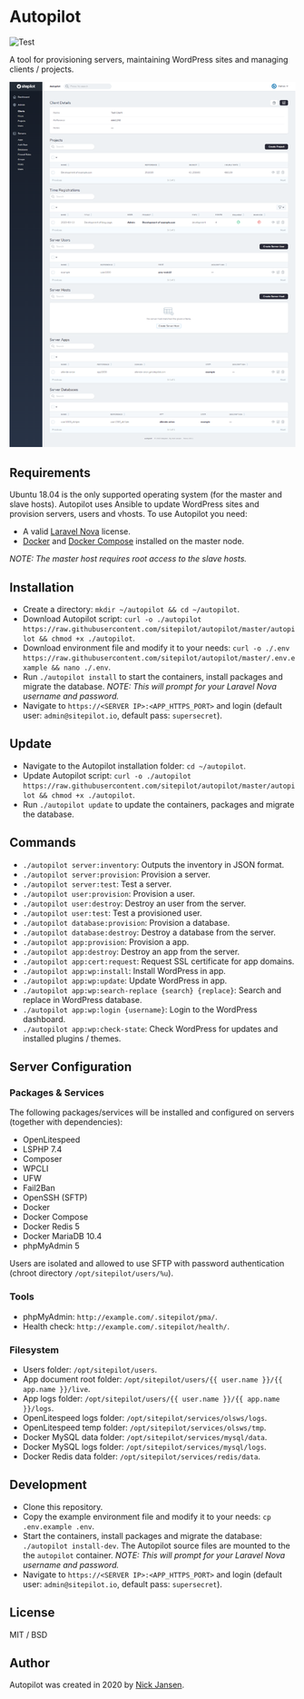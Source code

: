 # Autopilot

![Test](https://github.com/sitepilot/autopilot/workflows/Test/badge.svg?branch=master)

A tool for provisioning servers, maintaining WordPress sites and managing clients / projects.

![screenshot](screenshot.png)

## Requirements

Ubuntu 18.04 is the only supported operating system (for the master and slave hosts). Autopilot uses Ansible to update WordPress sites and provision servers, users and vhosts. To use Autopilot you need:

* A valid [Laravel Nova](https://nova.laravel.com/) license.
* [Docker](https://www.docker.com/) and [Docker Compose](https://docs.docker.com/compose/install/) installed on the master node.

*NOTE: The master host requires root access to the slave hosts.*

## Installation

* Create a directory: `mkdir ~/autopilot && cd ~/autopilot`.
* Download Autopilot script: `curl -o ./autopilot https://raw.githubusercontent.com/sitepilot/autopilot/master/autopilot && chmod +x ./autopilot`.
* Download environment file and modify it to your needs: `curl -o ./.env https://raw.githubusercontent.com/sitepilot/autopilot/master/.env.example && nano ./.env`.
* Run `./autopilot install` to start the containers, install packages and migrate the database. *NOTE: This will prompt for your Laravel Nova username and password.*
* Navigate to `https://<SERVER IP>:<APP_HTTPS_PORT>` and login (default user: `admin@sitepilot.io`, default pass: `supersecret`).

## Update

* Navigate to the Autopilot installation folder: `cd ~/autopilot`.
* Update Autopilot script: `curl -o ./autopilot https://raw.githubusercontent.com/sitepilot/autopilot/master/autopilot && chmod +x ./autopilot`.
* Run `./autopilot update` to update the containers, packages and migrate the database.

## Commands

* `./autopilot server:inventory`: Outputs the inventory in JSON format.
* `./autopilot server:provision`: Provision a server.
* `./autopilot server:test`: Test a server.
* `./autopilot user:provision`: Provision a user.
* `./autopilot user:destroy`: Destroy an user from the server.
* `./autopilot user:test`: Test a provisioned user.
* `./autopilot database:provision`: Provision a database.
* `./autopilot database:destroy`: Destroy a database from the server.
* `./autopilot app:provision`: Provision a app.
* `./autopilot app:destroy`: Destroy an app from the server.
* `./autopilot app:cert:request`: Request SSL certificate for app domains.
* `./autopilot app:wp:install`: Install WordPress in app.
* `./autopilot app:wp:update`: Update WordPress in app.
* `./autopilot app:wp:search-replace {search} {replace}`: Search and replace in WordPress database.
* `./autopilot app:wp:login {username}`: Login to the WordPress dashboard.
* `./autopilot app:wp:check-state`: Check WordPress for updates and installed plugins / themes.
 
## Server Configuration

### Packages & Services

The following packages/services will be installed and configured on servers (together with dependencies):

* OpenLitespeed
* LSPHP 7.4
* Composer
* WPCLI
* UFW
* Fail2Ban
* OpenSSH (SFTP)
* Docker
* Docker Compose
* Docker Redis 5
* Docker MariaDB 10.4
* phpMyAdmin 5

Users are isolated and allowed to use SFTP with password authentication (chroot directory `/opt/sitepilot/users/%u`).

### Tools

* phpMyAdmin: `http://example.com/.sitepilot/pma/`.
* Health check: `http://example.com/.sitepilot/health/`.

### Filesystem

* Users folder: `/opt/sitepilot/users`.
* App document root folder: `/opt/sitepilot/users/{{ user.name }}/{{ app.name }}/live`.
* App logs folder: `/opt/sitepilot/users/{{ user.name }}/{{ app.name }}/logs`.
* OpenLitespeed logs folder: `/opt/sitepilot/services/olsws/logs`.
* OpenLitespeed temp folder: `/opt/sitepilot/services/olsws/tmp`.
* Docker MySQL data folder: `/opt/sitepilot/services/mysql/data`.
* Docker MySQL logs folder: `/opt/sitepilot/services/mysql/logs`.
* Docker Redis data folder: `/opt/sitepilot/services/redis/data`.

## Development

* Clone this repository.
* Copy the example environment file and modify it to your needs: `cp .env.example .env`.
* Start the containers, install packages and migrate the database: `./autopilot install-dev`. The Autopilot source files are mounted to the the `autopilot` container. *NOTE: This will prompt for your Laravel Nova username and password.*
* Navigate to `https://<SERVER IP>:<APP_HTTPS_PORT>` and login (default user: `admin@sitepilot.io`, default pass: `supersecret`).

## License

MIT / BSD

## Author

Autopilot was created in 2020 by [Nick Jansen](https://nbejansen.com/).
